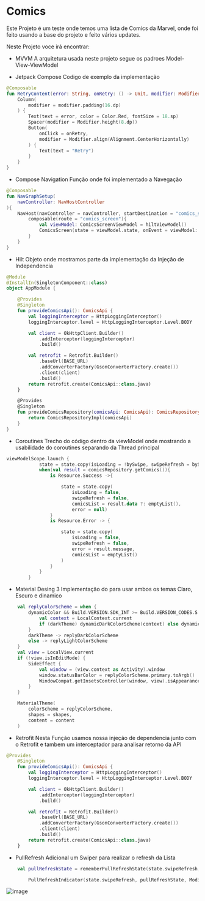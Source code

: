 # Comics
Este Projeto é um teste onde temos uma lista de Comics da Marvel, onde foi feito usando a base do projeto e feito vários updates.

Neste Projeto voce irá encontrar:

- MVVM
  A arquitetura usada neste projeto segue os padroes Model-View-ViewModel
  
- Jetpack Compose
  Codigo de exemplo da implementação 
```kotlin
@Composable
fun RetryContent(error: String, onRetry: () -> Unit, modifier: Modifier = Modifier){
    Column(
        modifier = modifier.padding(16.dp)
    ) {
        Text(text = error, color = Color.Red, fontSize = 18.sp)
        Spacer(modifier = Modifier.height(8.dp))
        Button(
            onClick = onRetry,
            modifier = Modifier.align(Alignment.CenterHorizontally)
        ) {
            Text(text = "Retry")
        }
    }
}

```
- Compose Navigation
  Função onde foi implementado a Navegação
```kotlin
@Composable
fun NavGraphSetup(
    navController: NavHostController
){
    NavHost(navController = navController, startDestination = "comics_screen"){
        composable(route = "comics_screen"){
            val viewModel: ComicsScreenViewModel = hiltViewModel()
            ComicsScreen(state = viewModel.state, onEvent = viewModel::onEvent, viewModel = viewModel)
        }
    }
}

```
- Hilt
  Objeto onde mostramos parte da implementação da Injeção de Independencia
```kotlin
@Module
@InstallIn(SingletonComponent::class)
object AppModule {

    @Provides
    @Singleton
    fun provideComicsApi(): ComicsApi {
        val loggingInterceptor = HttpLoggingInterceptor()
        loggingInterceptor.level = HttpLoggingInterceptor.Level.BODY

        val client = OkHttpClient.Builder()
            .addInterceptor(loggingInterceptor)
            .build()

        val retrofit = Retrofit.Builder()
            .baseUrl(BASE_URL)
            .addConverterFactory(GsonConverterFactory.create())
            .client(client)
            .build()
        return retrofit.create(ComicsApi::class.java)
    }

    @Provides
    @Singleton
    fun provideComicsRepository(comicsApi: ComicsApi): ComicsRepository{
        return ComicsRepositoryImpl(comicsApi)
    }
}
```
- Coroutines
  Trecho do código dentro da viewModel onde mostrando a usabilidade do coroutines separando da Thread principal
```kotlin
viewModelScope.launch {
            state = state.copy(isLoading = !bySwipe, swipeRefresh = bySwipe)
            when(val result = comicsRepository.getComics()){
                is Resource.Success ->{

                    state = state.copy(
                        isLoading = false,
                        swipeRefresh = false,
                        comicsList = result.data ?: emptyList(),
                        error = null)
                }
                is Resource.Error -> {

                    state = state.copy(
                        isLoading = false,
                        swipeRefresh = false,
                        error = result.message,
                        comicsList = emptyList()
                    )
                }
            }
        }
```
- Material Desing 3
  Implementação do para usar ambos os temas Claro, Escuro e dinamico
```kotlin
    val replyColorScheme = when {
        dynamicColor && Build.VERSION.SDK_INT >= Build.VERSION_CODES.S -> {
            val context = LocalContext.current
            if (darkTheme) dynamicDarkColorScheme(context) else dynamicLightColorScheme(context)
        }
        darkTheme -> replyDarkColorScheme
        else -> replyLightColorScheme
    }
    val view = LocalView.current
    if (!view.isInEditMode) {
        SideEffect {
            val window = (view.context as Activity).window
            window.statusBarColor = replyColorScheme.primary.toArgb()
            WindowCompat.getInsetsController(window, view).isAppearanceLightStatusBars = darkTheme
        }
    }

    MaterialTheme(
        colorScheme = replyColorScheme,
        shapes = shapes,
        content = content
    )
```
- Retrofit
  Nesta Função usamos nossa injeção de dependencia junto com o Retrofit e tambem um interceptador para analisar retorno da API
```kotlin
@Provides
    @Singleton
    fun provideComicsApi(): ComicsApi {
        val loggingInterceptor = HttpLoggingInterceptor()
        loggingInterceptor.level = HttpLoggingInterceptor.Level.BODY

        val client = OkHttpClient.Builder()
            .addInterceptor(loggingInterceptor)
            .build()

        val retrofit = Retrofit.Builder()
            .baseUrl(BASE_URL)
            .addConverterFactory(GsonConverterFactory.create())
            .client(client)
            .build()
        return retrofit.create(ComicsApi::class.java)
    }
```
- PullRefresh
  Adicional um Swiper para realizar o refresh da Lista
```kotlin
    val pullRefreshState = rememberPullRefreshState(state.swipeRefresh, viewModel::getComicsSwiper)

        PullRefreshIndicator(state.swipeRefresh, pullRefreshState, Modifier.align(Alignment.TopCenter))
```

![image](https://github.com/renan1820/Comics/assets/33467920/cba842f5-9086-4ff4-b8a6-9c9e617c39b5)
